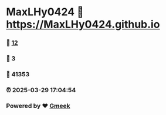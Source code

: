 # MaxLHy0424 :link: https://MaxLHy0424.github.io 
### :page_facing_up: [12](https://MaxLHy0424.github.io/tag.html) 
### :speech_balloon: 3 
### :hibiscus: 41353 
### :alarm_clock: 2025-03-29 17:04:54 
### Powered by :heart: [Gmeek](https://github.com/Meekdai/Gmeek)
